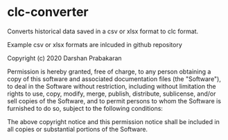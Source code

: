 # clc-converter
Converts historical data saved in a csv or xlsx format to clc format.

Example csv or xlsx formats are inlcuded in github repository

Copyright (c) 2020 Darshan Prabakaran

Permission is hereby granted, free of charge, to any person obtaining a copy
of this software and associated documentation files (the "Software"), to deal
in the Software without restriction, including without limitation the rights
to use, copy, modify, merge, publish, distribute, sublicense, and/or sell
copies of the Software, and to permit persons to whom the Software is
furnished to do so, subject to the following conditions:

The above copyright notice and this permission notice shall be included in
all copies or substantial portions of the Software.
